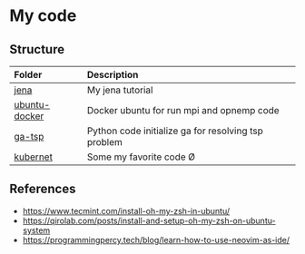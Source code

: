 <h1>My code</h1>

## Structure

| Folder                            | Description                                         |
| :-------------------------------- | :-------------------------------------------------- |
| [jena](./jena/)                   | My jena tutorial                                    |
| [ubuntu-docker](./ubuntu-dcoker/) | Docker ubuntu for run mpi and opnemp code           |
| [ga-tsp](./ga-tsp/)               | Python code initialize ga for resolving tsp problem |
| [kubernet](./kubernet/)           | Some my favorite code Ø                             |

## References

- https://www.tecmint.com/install-oh-my-zsh-in-ubuntu/
- https://qirolab.com/posts/install-and-setup-oh-my-zsh-on-ubuntu-system
- https://programmingpercy.tech/blog/learn-how-to-use-neovim-as-ide/
